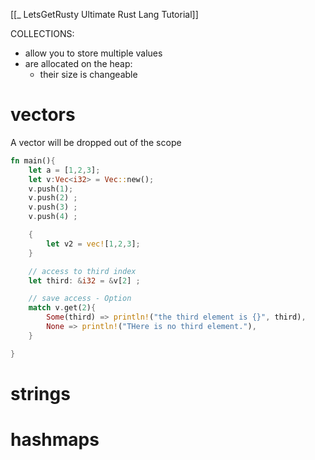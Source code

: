 [[_ LetsGetRusty Ultimate Rust Lang Tutorial]]

COLLECTIONS:
- allow you to store multiple values 
- are allocated on the heap:
	- their size is changeable

# vectors

A vector will be dropped out of the scope
```rust
fn main(){
	let a = [1,2,3];
	let v:Vec<i32> = Vec::new();
	v.push(1);
	v.push(2) ;
	v.push(3) ;
	v.push(4) ;

	{
		let v2 = vec![1,2,3];
	}

	// access to third index
	let third: &i32 = &v[2] ;

	// save access - Option
	match v.get(2){
		Some(third) => println!("the third element is {}", third),
		None => println!("THere is no third element."),
	}

}
```






# strings






# hashmaps













